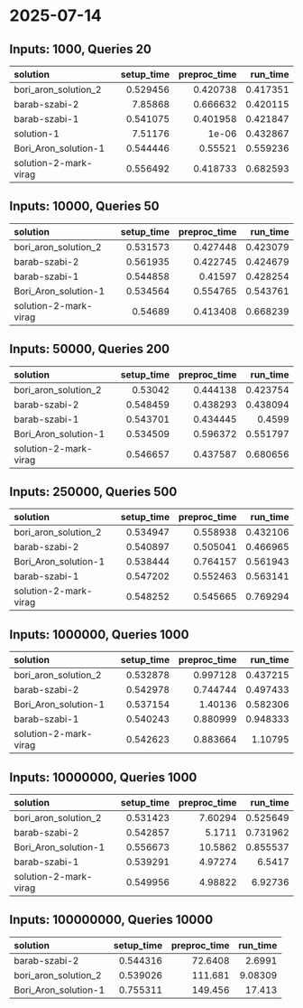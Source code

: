 # 2025-07-14

## Inputs: 1000, Queries 20

| solution              |   setup_time |   preproc_time |   run_time |
|:----------------------|-------------:|---------------:|-----------:|
| bori_aron_solution_2  |     0.529456 |       0.420738 |   0.417351 |
| barab-szabi-2         |     7.85868  |       0.666632 |   0.420115 |
| barab-szabi-1         |     0.541075 |       0.401958 |   0.421847 |
| solution-1            |     7.51176  |       1e-06    |   0.432867 |
| Bori_Aron_solution-1  |     0.544446 |       0.55521  |   0.559236 |
| solution-2-mark-virag |     0.556492 |       0.418733 |   0.682593 |

## Inputs: 10000, Queries 50

| solution              |   setup_time |   preproc_time |   run_time |
|:----------------------|-------------:|---------------:|-----------:|
| bori_aron_solution_2  |     0.531573 |       0.427448 |   0.423079 |
| barab-szabi-2         |     0.561935 |       0.422745 |   0.424679 |
| barab-szabi-1         |     0.544858 |       0.41597  |   0.428254 |
| Bori_Aron_solution-1  |     0.534564 |       0.554765 |   0.543761 |
| solution-2-mark-virag |     0.54689  |       0.413408 |   0.668239 |

## Inputs: 50000, Queries 200

| solution              |   setup_time |   preproc_time |   run_time |
|:----------------------|-------------:|---------------:|-----------:|
| bori_aron_solution_2  |     0.53042  |       0.444138 |   0.423754 |
| barab-szabi-2         |     0.548459 |       0.438293 |   0.438094 |
| barab-szabi-1         |     0.543701 |       0.434445 |   0.4599   |
| Bori_Aron_solution-1  |     0.534509 |       0.596372 |   0.551797 |
| solution-2-mark-virag |     0.546657 |       0.437587 |   0.680656 |

## Inputs: 250000, Queries 500

| solution              |   setup_time |   preproc_time |   run_time |
|:----------------------|-------------:|---------------:|-----------:|
| bori_aron_solution_2  |     0.534947 |       0.558938 |   0.432106 |
| barab-szabi-2         |     0.540897 |       0.505041 |   0.466965 |
| Bori_Aron_solution-1  |     0.538444 |       0.764157 |   0.561943 |
| barab-szabi-1         |     0.547202 |       0.552463 |   0.563141 |
| solution-2-mark-virag |     0.548252 |       0.545665 |   0.769294 |

## Inputs: 1000000, Queries 1000

| solution              |   setup_time |   preproc_time |   run_time |
|:----------------------|-------------:|---------------:|-----------:|
| bori_aron_solution_2  |     0.532878 |       0.997128 |   0.437215 |
| barab-szabi-2         |     0.542978 |       0.744744 |   0.497433 |
| Bori_Aron_solution-1  |     0.537154 |       1.40136  |   0.582306 |
| barab-szabi-1         |     0.540243 |       0.880999 |   0.948333 |
| solution-2-mark-virag |     0.542623 |       0.883664 |   1.10795  |

## Inputs: 10000000, Queries 1000

| solution              |   setup_time |   preproc_time |   run_time |
|:----------------------|-------------:|---------------:|-----------:|
| bori_aron_solution_2  |     0.531423 |        7.60294 |   0.525649 |
| barab-szabi-2         |     0.542857 |        5.1711  |   0.731962 |
| Bori_Aron_solution-1  |     0.556673 |       10.5862  |   0.855537 |
| barab-szabi-1         |     0.539291 |        4.97274 |   6.5417   |
| solution-2-mark-virag |     0.549956 |        4.98822 |   6.92736  |

## Inputs: 100000000, Queries 10000

| solution             |   setup_time |   preproc_time |   run_time |
|:---------------------|-------------:|---------------:|-----------:|
| barab-szabi-2        |     0.544316 |        72.6408 |    2.6991  |
| bori_aron_solution_2 |     0.539026 |       111.681  |    9.08309 |
| Bori_Aron_solution-1 |     0.755311 |       149.456  |   17.413   |